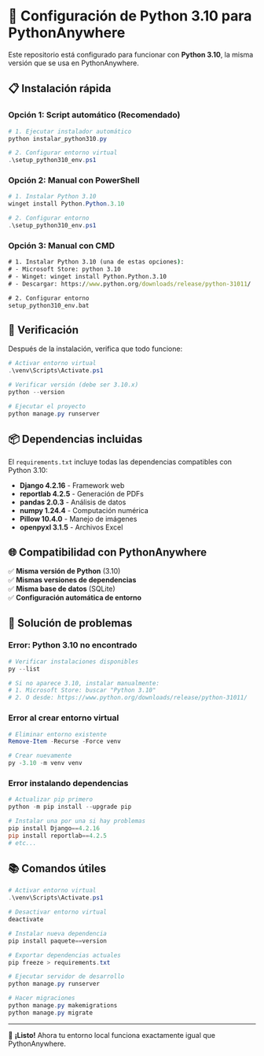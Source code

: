 # 🐍 Configuración de Python 3.10 para PythonAnywhere

Este repositorio está configurado para funcionar con **Python 3.10**, la misma versión que se usa en PythonAnywhere.

## 📋 Instalación rápida

### Opción 1: Script automático (Recomendado)
```powershell
# 1. Ejecutar instalador automático
python instalar_python310.py

# 2. Configurar entorno virtual
.\setup_python310_env.ps1
```

### Opción 2: Manual con PowerShell
```powershell
# 1. Instalar Python 3.10
winget install Python.Python.3.10

# 2. Configurar entorno
.\setup_python310_env.ps1
```

### Opción 3: Manual con CMD
```cmd
# 1. Instalar Python 3.10 (una de estas opciones):
# - Microsoft Store: python 3.10
# - Winget: winget install Python.Python.3.10
# - Descargar: https://www.python.org/downloads/release/python-31011/

# 2. Configurar entorno
setup_python310_env.bat
```

## 🔧 Verificación

Después de la instalación, verifica que todo funcione:

```powershell
# Activar entorno virtual
.\venv\Scripts\Activate.ps1

# Verificar versión (debe ser 3.10.x)
python --version

# Ejecutar el proyecto
python manage.py runserver
```

## 📦 Dependencias incluidas

El `requirements.txt` incluye todas las dependencias compatibles con Python 3.10:

- **Django 4.2.16** - Framework web
- **reportlab 4.2.5** - Generación de PDFs
- **pandas 2.0.3** - Análisis de datos
- **numpy 1.24.4** - Computación numérica
- **Pillow 10.4.0** - Manejo de imágenes
- **openpyxl 3.1.5** - Archivos Excel

## 🌐 Compatibilidad con PythonAnywhere

✅ **Misma versión de Python** (3.10)  
✅ **Mismas versiones de dependencias**  
✅ **Misma base de datos** (SQLite)  
✅ **Configuración automática de entorno**  

## 🚨 Solución de problemas

### Error: Python 3.10 no encontrado
```powershell
# Verificar instalaciones disponibles
py --list

# Si no aparece 3.10, instalar manualmente:
# 1. Microsoft Store: buscar "Python 3.10"
# 2. O desde: https://www.python.org/downloads/release/python-31011/
```

### Error al crear entorno virtual
```powershell
# Eliminar entorno existente
Remove-Item -Recurse -Force venv

# Crear nuevamente
py -3.10 -m venv venv
```

### Error instalando dependencias
```powershell
# Actualizar pip primero
python -m pip install --upgrade pip

# Instalar una por una si hay problemas
pip install Django==4.2.16
pip install reportlab==4.2.5
# etc...
```

## 📚 Comandos útiles

```powershell
# Activar entorno virtual
.\venv\Scripts\Activate.ps1

# Desactivar entorno virtual
deactivate

# Instalar nueva dependencia
pip install paquete==version

# Exportar dependencias actuales
pip freeze > requirements.txt

# Ejecutar servidor de desarrollo
python manage.py runserver

# Hacer migraciones
python manage.py makemigrations
python manage.py migrate
```

---

🎉 **¡Listo!** Ahora tu entorno local funciona exactamente igual que PythonAnywhere.
